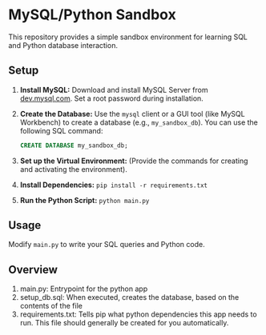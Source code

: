 # MySQL/Python Sandbox

This repository provides a simple sandbox environment for learning SQL and Python database interaction.

## Setup

1. **Install MySQL:** Download and install MySQL Server from [dev.mysql.com](dev.mysql.com). Set a root password during installation.

2. **Create the Database:** Use the `mysql` client or a GUI tool (like MySQL Workbench) to create a database (e.g., `my_sandbox_db`). You can use the following SQL command:

   ```sql
   CREATE DATABASE my_sandbox_db;

3.  **Set up the Virtual Environment:** (Provide the commands for creating and activating the environment).

4.  **Install Dependencies:** `pip install -r requirements.txt`

5.  **Run the Python Script:** `python main.py`

## Usage

Modify `main.py` to write your SQL queries and Python code.

## Overview
1. main.py: Entrypoint for the python app
2. setup_db.sql: When executed, creates the database, based on the contents of the file
3. requirements.txt: Tells pip what python dependencies this app needs to run. This file should generally be created for you automatically.
